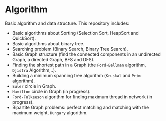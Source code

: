 # Algorithm
Basic algorithm and data structure. This repository includes: 
- Basic algorithms about Sorting (Selection Sort, HeapSort and QuickSort).
- Basic algorithms about binary tree.
- Searching problem (Binary Search, Binary Tree Search).
- Basic Graph structure (find the connected components in an undirected Graph, a directed Graph, BFS and DFS).
- Finding the shortest path in a Graph (the ``Ford-Bellman`` algorithm, ``Djistra`` Algorithm,..).
- Building a minimum spanning tree algorithm (``Kruskal`` and ``Prim`` algorithm).
- ``Euler`` circle in Graph.
- ``Hamilton`` circle in Graph (in progress).
- ``Ford-Fulkeeson`` algorithm for finding maximum thread in network (in progress).
- Bipartite Graph problems: perfect matching and matching with the maximum weight, ``Hungary`` algorithm.
